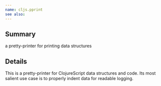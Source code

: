 ```yaml
---
name: cljs.pprint
see also:
---
```


## Summary

a pretty-printer for printing data structures

## Details

This is a pretty-printer for ClojureScript data structures and code.  Its most salient
use case is to properly indent data for readable logging.
